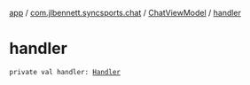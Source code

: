 [app](../../index.md) / [com.jlbennett.syncsports.chat](../index.md) / [ChatViewModel](index.md) / [handler](./handler.md)

# handler

`private val handler: `[`Handler`](https://developer.android.com/reference/android/os/Handler.html)